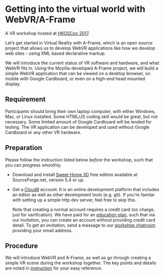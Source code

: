 # Getting into the virtual world with WebVR/A-Frame

A VR workshop hosted at [HKOSCon 2017](https://hkoscon.org/2017/topics/getting-into-the-virtual-world-with-web-vr/).

Let’s get started in Virtual Reality with A-Frame, which is an open source project that allows us to develop WebVR applications like how we develop web sites - using XML based declarative markup.

We will introduce the current status of VR software and hardware, and what WebVR fits in. Using the Mozilla-developed A-Frame project, we will build a simple WebVR application that can be viewed on a desktop browser, on mobile with Google Cardboard, or even on a high-end head mounted display.

## Requirement

Participants should bring their own laptop computer, with either Windows, Mac, or Linux installed. Some HTML/JS coding skill would be great, but not necessary. Some limited amount of Google Cardboard will be lended for testing. The VR application can be developed and used without Google Cardboard or any other VR hardware.

## Preparation

Please follow the instruction listed below *before* the workshop, such that you can progress smoothly.

 * Download and install [Sweet Home 3D](http://www.sweethome3d.com/download.jsp) free edition available at SourceForge.net, version 5.4 or up.

 * Get a [Cloud9](https://c9.io/) account. It is an online development platform that includes an editor as well as other development tools (e.g. git). If you're familar with setting up a simple http dev server, feel free to skip this.
   
   Note that creating a normal account requires a credit card (no charge, just for varification). We have paid for an [education plan](https://c9.io/pricing), such that via our invitation, you can create an account without providing credit card detail. To get an invitation, send a message to our [workshop chatroom](https://gitter.im/TCLResearchHK/VRWorkshop) providing your email address.

## Procedure

We will introduce WebVR and A-Frame, as well as go through creating a simple VR scene during the workshop together. The key points and details are noted in [instruction](instruction.md) for your easy reference.
